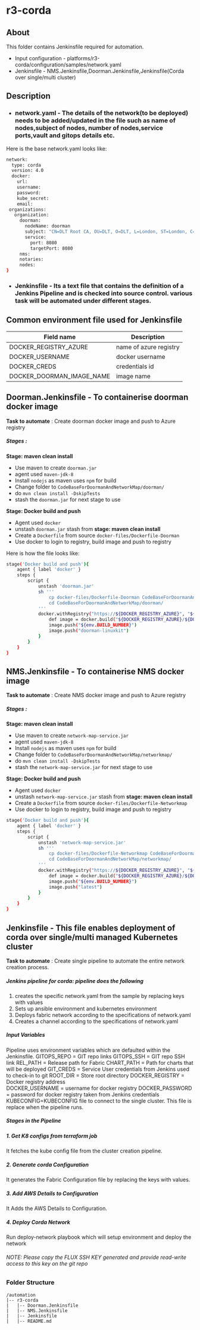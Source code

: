 # r3-corda

## About
This folder contains Jenkinsfile required for automation.
* Input configuration - platforms/r3-corda/configuration/samples/network.yaml
* Jenkinsfile - NMS.Jenkinsfile,Doorman.Jenkinsfile,Jenkinsfile(Corda over single/multi cluster)
## Description
* ### **network.yaml** - The details of the network(to be deployed) needs to be added/updated in the file such as name of nodes,subject of nodes, number of nodes,service ports,vault and gitops details etc.

Here is the base network.yaml looks like:
```sh
network:
  type: corda
  version: 4.0
  docker:
    url:
    username:
    password:
    kube_secret:
    email:
 organizations:
   organization:
     doorman:
       nodeName: doorman
       subject: "CN=DLT Root CA, OU=DLT, O=DLT, L=London, ST=London, C=BR"
       service:
         port: 8080
         targetPort: 8080
     nms:
     notaries:
     nodes:
}
```
* ### **Jenkinsfile** -  Its a text file that contains the definition of a Jenkins Pipeline and is checked into source control. various task will be automated under different stages.
## Common environment file used for Jenkinsfile
Field name | Description
-----------|-------------
DOCKER_REGISTRY_AZURE|name of azure registry
DOCKER_USERNAME|docker username
DOCKER_CREDS|credentials id
DOCKER_DOORMAN_IMAGE_NAME|image name
## Doorman.Jenkinsfile - To containerise doorman docker image
**Task to automate** : Create doorman docker image and push to Azure registry

##### **Stages** : 
**Stage: maven clean install**
- Use maven to create `doorman.jar`
- agent used `maven-jdk-8`
- Install `nodejs` as maven uses `npm` for build
- Change folder to `CodeBaseForDoormanAndNetworkMap/doorman/`
- do `mvn clean install -DskipTests`
- stash the `doorman.jar` for next stage to use

**Stage: Docker build and push**
- Agent used `docker`
- unstash `doorman.jar` stash from **stage: maven clean install**
- Create a `Dockerfile` from source `docker-files/Dockerfile-Doorman`
- Use docker to login to registry, build image and push to registry

Here is how the file looks like:
```sh
stage('Docker build and push'){
    agent { label 'docker' }
    steps {
        script {
            unstash 'doorman.jar'
            sh '''
                cp docker-files/Dockerfile-Doorman CodeBaseForDoormanAndNetworkMap/doorman/Dockerfile
                cd CodeBaseForDoormanAndNetworkMap/doorman/
            '''
            docker.withRegistry("https://${DOCKER_REGISTRY_AZURE}", "${DOCKER_CREDS}") {
                def image = docker.build("${DOCKER_REGISTRY_AZURE}/${DOCKER_DOORMAN_IMAGE_NAME}", "CodeBaseForDoormanAndNetworkMap/doorman/")
                image.push("${env.BUILD_NUMBER}")
                image.push("doorman-linuxkit")
            }
        }
    }
}
```
## NMS.Jenkinsfile - To containerise NMS docker image
**Task to automate** : Create NMS docker image and push to Azure registry
##### **Stages** : 
**Stage: maven clean install**
- Use maven to create `network-map-service.jar`
- agent used `maven-jdk-8`
- Install `nodejs` as maven uses `npm` for build
- Change folder to `CodeBaseForDoormanAndNetworkMap/networkmap/`
- do `mvn clean install -DskipTests`
- stash the `network-map-service.jar` for next stage to use


**Stage: Docker build and push**
- Agent used `docker`
- unstash `network-map-service.jar` stash from **stage: maven clean install**
- Create a `Dockerfile` from source `docker-files/Dockerfile-Networkmap `
- Use docker to login to registry, build image and push to registry
```sh
stage('Docker build and push'){
    agent { label 'docker' }
    steps {
        script {
            unstash 'network-map-service.jar'
            sh '''
                cp docker-files/Dockerfile-Networkmap CodeBaseForDoormanAndNetworkMap/networkmap/Dockerfile
                cd CodeBaseForDoormanAndNetworkMap/networkmap/
            '''
            docker.withRegistry("https://${DOCKER_REGISTRY_AZURE}", "${DOCKER_CREDS}") {
                def image = docker.build("${DOCKER_REGISTRY_AZURE}/${DOCKER_NMS_IMAGE_NAME}", "CodeBaseForDoormanAndNetworkMap/networkmap/")
                image.push("${env.BUILD_NUMBER}")
                image.push("latest")
            }
        }
    }
}
```
## Jenkinsfile  - This file enables deployment of corda over single/multi managed Kubernetes cluster 
**Task to automate** : Create single pipeline to automate the entire network creation process.
##### **Jenkins pipeline for corda**:  pipeline does the following
  1. creates the specific network.yaml from the sample by replacing keys with values
 2. Sets up ansible environment and kubernetes environment
 3. Deploys fabric network according to the specifications of network.yaml
 4. Creates a channel according to the specifications of network.yaml
##### **Input Variables**
Pipeline uses environment variables which are defaulted within the Jenkinsfile.
    GITOPS_REPO = GIT repo links
    GITOPS_SSH = GIT repo SSH link
    REL_PATH = Release path for Fabric
    CHART_PATH = Path for charts that will be deployed
    GIT_CREDS = Service User credentials from Jenkins used to check-in to git
    ROOT_DIR = Store root directory
    DOCKER_REGISTRY = Docker registry address		    
    DOCKER_USERNAME = username for docker registry 
    DOCKER_PASSWORD = password for docker registry taken from Jenkins credentials
    KUBECONFIG=KUBECONFIG file to connect to the single cluster. This file is replace when the pipeline runs.

##### **Stages in the Pipeline**

##### 1. Get K8 configs from terraform job
It fetches the kube config file from the cluster creation pipeline.
##### 2. Generate corda Configuration
It generates the Fabric Configuration file by replacing the keys with values.
##### 3. Add AWS Details to Configuration
It Adds the AWS Details to Configuration.
##### 4. Deploy Corda Network
Run deploy-network playbook which will setup environment and deploy the network
###### NOTE: Please copy the FLUX SSH KEY generated and provide read-write access to this key on the git repo

### Folder Structure ###
```
/automation
|-- r3-corda
|   |-- Doorman.Jenkinsfile
|   |-- NMS.Jenkinsfile
|   |-- Jenkinsfile
|   |-- README.md
```